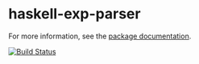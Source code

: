 haskell-exp-parser
==================

For more information, see the [package documentation](http://hackage.haskell.org/package/haskell-exp-parser).

[![Build Status](https://travis-ci.org/emilaxelsson/haskell-exp-parser.png)](https://travis-ci.org/emilaxelsson/haskell-exp-parser)
